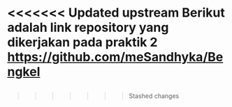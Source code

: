 <<<<<<< Updated upstream
Berikut adalah link repository yang dikerjakan pada praktik 2 https://github.com/meSandhyka/Bengkel
=======
##
>>>>>>> Stashed changes
